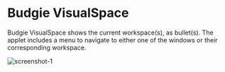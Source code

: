 # Budgie VisualSpace

Budgie VisualSpace shows the current workspace(s), as bullet(s). The applet includes a menu to navigate to either one of the windows or their corresponding workspace.

![screenshot-1](https://github.com/UbuntuBudgie/budgie-extras/blob/newvisual/budgie-visualspace/visualspace.png)
